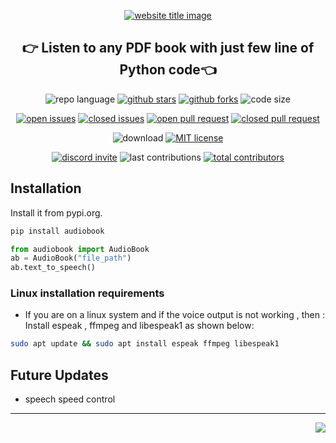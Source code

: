 <p align="center">
  <a href="https://codeperfectplus.github.io/audiobook/"><img src="https://capsule-render.vercel.app/api?type=rect&color=009ACD&height=100&section=header&text=audioBook&fontSize=80%&fontColor=ffffff" alt="website title image"></a>
  <h2 align="center">👉 Listen to any PDF book with just few line of Python code👈</h2>
</p>

<p align="center">
<img src="https://img.shields.io/github/pipenv/locked/python-version/codeperfectplus/audiobook?style=for-the-badge" alt="repo language">
<a href="https://github.com/codeperfectplus/audiobook/stargazers"><img src="https://img.shields.io/github/stars/codeperfectplus/audiobook?style=for-the-badge" alt="github stars"></a>
<a href="https://github.com/codeperfectplus/audiobook/network/members"><img src="https://img.shields.io/github/forks/codeperfectplus/audiobook?style=for-the-badge" alt="github forks"></a>
<img src="https://img.shields.io/github/languages/code-size/codeperfectplus/audiobook?style=for-the-badge" alt="code size">
  </p>
  <p align="center">
<a href="https://github.com/codeperfectplus/audiobook/issues"><img src="https://img.shields.io/github/issues-raw/codeperfectplus/audiobook?style=for-the-badge" alt="open issues"></a>
<a href="https://github.com/codeperfectplus/audiobook/issues"><img src="https://img.shields.io/github/issues-closed-raw/codeperfectplus/audiobook?style=for-the-badge" alt="closed issues"><a/>
<a href="https://github.com/codeperfectplus/audiobook/pulls"><img src="https://img.shields.io/github/issues-pr-raw/codeperfectplus/audiobook?style=for-the-badge" alt="open pull request"></a>
<a href="https://github.com/codeperfectplus/audiobook/pulls"><img src="https://img.shields.io/github/issues-pr-closed-raw/codeperfectplus/audiobook?style=for-the-badge" alt="closed pull request"></a>
</p>
<p align="center">
<img src="https://img.shields.io/pypi/dm/audiobook?style=for-the-badge" alt="download">
<a href="https://raw.githubusercontent.com/codeperfectplus/audiobook/master/LICENSE"><img src="https://img.shields.io/github/license/codeperfectplus/audiobook?style=for-the-badge" alt="MIT license"></a>
</p>
<p align="center">
<a href="https://discord.gg/JfbK3bS"><img src="https://img.shields.io/discord/758030555005714512.svg?label=Discord&logo=Discord&colorB=7289da&style=for-the-badge" alt="discord invite"></a>
<img src="https://img.shields.io/github/last-commit/codeperfectplus/audiobook?style=for-the-badge" alt="last contributions">
<a href="https://api.github.com/repos/codeperfectplus/audiobook/contributors"><img src="https://img.shields.io/github/contributors/codeperfectplus/audiobook?style=for-the-badge" alt="total contributors"></a>
</p>

## Installation

Install it from pypi.org.

```sh
pip install audiobook
```

```python
from audiobook import AudioBook
ab = AudioBook("file_path")
ab.text_to_speech()
```

### Linux installation requirements

- If you are on a linux system and if the voice output is not working , then :
    Install espeak , ffmpeg and libespeak1 as shown below:

```sh
sudo apt update && sudo apt install espeak ffmpeg libespeak1
```

## Future Updates

- speech speed control

---
<img align="right" src="https://img.shields.io/badge/Made%20with-Python-1f425f.svg?style=for-the-badge">
